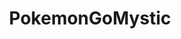 ---
title: PokemonGoMystic
crosslinks:
- TheSilphRoad
- pokemongo
- pokemongoLondon
- GoIV
- PoGoDFW
- pokemongoSF
- emojipasta
- PokemonGoSTL
---